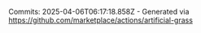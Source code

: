 Commits: 2025-04-06T06:17:18.858Z - Generated via https://github.com/marketplace/actions/artificial-grass
<br>
